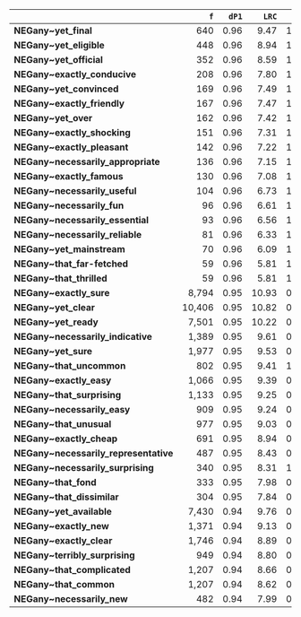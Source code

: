 |                                       |    `f` |   `dP1` |   `LRC` |   `P1` |      `G2` | `l1`    | `l2`                       |      `f1` |   `f2` |        `N` |   `exp_f` |   `unexp_f` |   `unexp_r` |   `odds_r_disc` |   `t` |   `MI` | `adv`       |   `adv_total` | `adj`          |   `adj_total` |
|:--------------------------------------|-------:|--------:|--------:|-------:|----------:|:--------|:---------------------------|----------:|-------:|-----------:|----------:|------------:|------------:|----------------:|------:|-------:|:------------|--------------:|:---------------|--------------:|
| **NEGany~yet_final**                  |    640 |    0.96 |    9.47 |   1.00 |  3,995.31 | NEGATED | yet_final                  | 3,173,681 |    640 | 71,961,373 |     28.23 |      611.77 |        0.96 |            4.44 | 24.18 |   1.36 | yet         |        94,755 | final          |         5,736 |
| **NEGany~yet_eligible**               |    448 |    0.96 |    8.94 |   1.00 |  2,796.69 | NEGATED | yet_eligible               | 3,173,681 |    448 | 71,961,373 |     19.76 |      428.24 |        0.96 |            4.29 | 20.23 |   1.36 | yet         |        94,755 | eligible       |        21,782 |
| **NEGany~yet_official**               |    352 |    0.96 |    8.59 |   1.00 |  2,197.39 | NEGATED | yet_official               | 3,173,681 |    352 | 71,961,373 |     15.52 |      336.48 |        0.96 |            4.18 | 17.93 |   1.36 | yet         |        94,755 | official       |         6,770 |
| **NEGany~exactly_conducive**          |    208 |    0.96 |    7.80 |   1.00 |  1,298.45 | NEGATED | exactly_conducive          | 3,173,681 |    208 | 71,961,373 |      9.17 |      198.83 |        0.96 |            3.96 | 13.79 |   1.36 | exactly     |        56,109 | conducive      |         8,990 |
| **NEGany~yet_convinced**              |    169 |    0.96 |    7.49 |   1.00 |  1,054.99 | NEGATED | yet_convinced              | 3,173,681 |    169 | 71,961,373 |      7.45 |      161.55 |        0.96 |            3.87 | 12.43 |   1.36 | yet         |        94,755 | convinced      |        12,014 |
| **NEGany~exactly_friendly**           |    167 |    0.96 |    7.47 |   1.00 |  1,042.50 | NEGATED | exactly_friendly           | 3,173,681 |    167 | 71,961,373 |      7.37 |      159.63 |        0.96 |            3.86 | 12.35 |   1.36 | exactly     |        56,109 | friendly       |       121,505 |
| **NEGany~yet_over**                   |    162 |    0.96 |    7.42 |   1.00 |  1,011.29 | NEGATED | yet_over                   | 3,173,681 |    162 | 71,961,373 |      7.14 |      154.86 |        0.96 |            3.85 | 12.17 |   1.36 | yet         |        94,755 | over           |         3,955 |
| **NEGany~exactly_shocking**           |    151 |    0.96 |    7.31 |   1.00 |    942.62 | NEGATED | exactly_shocking           | 3,173,681 |    151 | 71,961,373 |      6.66 |      144.34 |        0.96 |            3.82 | 11.75 |   1.36 | exactly     |        56,109 | shocking       |        34,742 |
| **NEGany~exactly_pleasant**           |    142 |    0.96 |    7.22 |   1.00 |    886.44 | NEGATED | exactly_pleasant           | 3,173,681 |    142 | 71,961,373 |      6.26 |      135.74 |        0.96 |            3.79 | 11.39 |   1.36 | exactly     |        56,109 | pleasant       |        51,888 |
| **NEGany~necessarily_appropriate**    |    136 |    0.96 |    7.15 |   1.00 |    848.98 | NEGATED | necessarily_appropriate    | 3,173,681 |    136 | 71,961,373 |      6.00 |      130.00 |        0.96 |            3.77 | 11.15 |   1.36 | necessarily |        48,641 | appropriate    |        96,850 |
| **NEGany~exactly_famous**             |    130 |    0.96 |    7.08 |   1.00 |    811.53 | NEGATED | exactly_famous             | 3,173,681 |    130 | 71,961,373 |      5.73 |      124.27 |        0.96 |            3.75 | 10.90 |   1.36 | exactly     |        56,109 | famous         |       222,391 |
| **NEGany~necessarily_useful**         |    104 |    0.96 |    6.73 |   1.00 |    649.22 | NEGATED | necessarily_useful         | 3,173,681 |    104 | 71,961,373 |      4.59 |       99.41 |        0.96 |            3.66 |  9.75 |   1.36 | necessarily |        48,641 | useful         |       225,402 |
| **NEGany~necessarily_fun**            |     96 |    0.96 |    6.61 |   1.00 |    599.28 | NEGATED | necessarily_fun            | 3,173,681 |     96 | 71,961,373 |      4.23 |       91.77 |        0.96 |            3.62 |  9.37 |   1.36 | necessarily |        48,641 | fun            |       189,195 |
| **NEGany~necessarily_essential**      |     93 |    0.96 |    6.56 |   1.00 |    580.55 | NEGATED | necessarily_essential      | 3,173,681 |     93 | 71,961,373 |      4.10 |       88.90 |        0.96 |            3.61 |  9.22 |   1.36 | necessarily |        48,641 | essential      |        69,390 |
| **NEGany~necessarily_reliable**       |     81 |    0.96 |    6.33 |   1.00 |    505.64 | NEGATED | necessarily_reliable       | 3,173,681 |     81 | 71,961,373 |      3.57 |       77.43 |        0.96 |            3.55 |  8.60 |   1.36 | necessarily |        48,641 | reliable       |        89,739 |
| **NEGany~yet_mainstream**             |     70 |    0.96 |    6.09 |   1.00 |    436.97 | NEGATED | yet_mainstream             | 3,173,681 |     70 | 71,961,373 |      3.09 |       66.91 |        0.96 |            3.49 |  8.00 |   1.36 | yet         |        94,755 | mainstream     |        17,688 |
| **NEGany~that_far-fetched**           |     59 |    0.96 |    5.81 |   1.00 |    368.31 | NEGATED | that_far-fetched           | 3,173,681 |     59 | 71,961,373 |      2.60 |       56.40 |        0.96 |            3.41 |  7.34 |   1.36 | that        |       206,801 | far-fetched    |         5,056 |
| **NEGany~that_thrilled**              |     59 |    0.96 |    5.81 |   1.00 |    368.31 | NEGATED | that_thrilled              | 3,173,681 |     59 | 71,961,373 |      2.60 |       56.40 |        0.96 |            3.41 |  7.34 |   1.36 | that        |       206,801 | thrilled       |        24,075 |
| **NEGany~exactly_sure**               |  8,794 |    0.95 |   10.93 |   0.99 | 54,348.24 | NEGATED | exactly_sure               | 3,173,681 |  8,840 | 71,961,373 |    389.87 |    8,404.13 |        0.96 |            3.61 | 89.62 |   1.35 | exactly     |        56,109 | sure           |       256,817 |
| **NEGany~yet_clear**                  | 10,406 |    0.95 |   10.82 |   0.99 | 64,207.44 | NEGATED | yet_clear                  | 3,173,681 | 10,471 | 71,961,373 |    461.80 |    9,944.20 |        0.96 |            3.54 | 97.48 |   1.35 | yet         |        94,755 | clear          |       346,404 |
| **NEGany~yet_ready**                  |  7,501 |    0.95 |   10.22 |   0.99 | 46,016.12 | NEGATED | yet_ready                  | 3,173,681 |  7,575 | 71,961,373 |    334.08 |    7,166.92 |        0.96 |            3.34 | 82.75 |   1.35 | yet         |        94,755 | ready          |       140,804 |
| **NEGany~necessarily_indicative**     |  1,389 |    0.95 |    9.61 |   0.99 |  8,573.54 | NEGATED | necessarily_indicative     | 3,173,681 |  1,397 | 71,961,373 |     61.61 |    1,327.39 |        0.96 |            3.55 | 35.62 |   1.35 | necessarily |        48,641 | indicative     |         8,068 |
| **NEGany~yet_sure**                   |  1,977 |    0.95 |    9.53 |   0.99 | 12,129.58 | NEGATED | yet_sure                   | 3,173,681 |  1,996 | 71,961,373 |     88.03 |    1,888.97 |        0.96 |            3.34 | 42.48 |   1.35 | yet         |        94,755 | sure           |       256,817 |
| **NEGany~that_uncommon**              |    802 |    0.95 |    9.41 |   1.00 |  4,978.86 | NEGATED | that_uncommon              | 3,173,681 |    804 | 71,961,373 |     35.46 |      766.54 |        0.96 |            3.84 | 27.07 |   1.35 | that        |       206,801 | uncommon       |        11,144 |
| **NEGany~exactly_easy**               |  1,066 |    0.95 |    9.39 |   0.99 |  6,581.17 | NEGATED | exactly_easy               | 3,173,681 |  1,072 | 71,961,373 |     47.28 |    1,018.72 |        0.96 |            3.55 | 31.20 |   1.35 | exactly     |        56,109 | easy           |       578,041 |
| **NEGany~that_surprising**            |  1,133 |    0.95 |    9.25 |   0.99 |  6,968.81 | NEGATED | that_surprising            | 3,173,681 |  1,142 | 71,961,373 |     50.37 |    1,082.63 |        0.96 |            3.41 | 32.16 |   1.35 | that        |       206,801 | surprising     |        69,947 |
| **NEGany~necessarily_easy**           |    909 |    0.95 |    9.24 |   0.99 |  5,613.05 | NEGATED | necessarily_easy           | 3,173,681 |    914 | 71,961,373 |     40.31 |      868.69 |        0.96 |            3.55 | 28.81 |   1.35 | necessarily |        48,641 | easy           |       578,041 |
| **NEGany~that_unusual**               |    977 |    0.95 |    9.03 |   0.99 |  5,997.54 | NEGATED | that_unusual               | 3,173,681 |    986 | 71,961,373 |     43.49 |      933.51 |        0.96 |            3.35 | 29.87 |   1.35 | that        |       206,801 | unusual        |        70,551 |
| **NEGany~exactly_cheap**              |    691 |    0.95 |    8.94 |   0.99 |  4,264.82 | NEGATED | exactly_cheap              | 3,173,681 |    695 | 71,961,373 |     30.65 |      660.35 |        0.96 |            3.52 | 25.12 |   1.35 | exactly     |        56,109 | cheap          |        59,936 |
| **NEGany~necessarily_representative** |    487 |    0.95 |    8.43 |   0.99 |  2,994.07 | NEGATED | necessarily_representative | 3,173,681 |    491 | 71,961,373 |     21.65 |      465.35 |        0.96 |            3.37 | 21.09 |   1.35 | necessarily |        48,641 | representative |        18,160 |
| **NEGany~necessarily_surprising**     |    340 |    0.95 |    8.31 |   1.00 |  2,108.91 | NEGATED | necessarily_surprising     | 3,173,681 |    341 | 71,961,373 |     15.04 |      324.96 |        0.96 |            3.69 | 17.62 |   1.35 | necessarily |        48,641 | surprising     |        69,947 |
| **NEGany~that_fond**                  |    333 |    0.95 |    7.98 |   0.99 |  2,044.76 | NEGATED | that_fond                  | 3,173,681 |    336 | 71,961,373 |     14.82 |      318.18 |        0.96 |            3.32 | 17.44 |   1.35 | that        |       206,801 | fond           |        32,310 |
| **NEGany~that_dissimilar**            |    304 |    0.95 |    7.84 |   0.99 |  1,864.27 | NEGATED | that_dissimilar            | 3,173,681 |    307 | 71,961,373 |     13.54 |      290.46 |        0.96 |            3.28 | 16.66 |   1.35 | that        |       206,801 | dissimilar     |         4,598 |
| **NEGany~yet_available**              |  7,430 |    0.94 |    9.76 |   0.99 | 45,243.00 | NEGATED | yet_available              | 3,173,681 |  7,542 | 71,961,373 |    332.62 |    7,097.38 |        0.96 |            3.16 | 82.34 |   1.35 | yet         |        94,755 | available      |       639,462 |
| **NEGany~exactly_new**                |  1,371 |    0.94 |    9.13 |   0.99 |  8,385.83 | NEGATED | exactly_new                | 3,173,681 |  1,387 | 71,961,373 |     61.17 |    1,309.83 |        0.96 |            3.26 | 35.37 |   1.35 | exactly     |        56,109 | new            |       252,270 |
| **NEGany~exactly_clear**              |  1,746 |    0.94 |    8.89 |   0.98 | 10,574.71 | NEGATED | exactly_clear              | 3,173,681 |  1,779 | 71,961,373 |     78.46 |    1,667.54 |        0.96 |            3.05 | 39.91 |   1.35 | exactly     |        56,109 | clear          |       346,404 |
| **NEGany~terribly_surprising**        |    949 |    0.94 |    8.80 |   0.99 |  5,796.42 | NEGATED | terribly_surprising        | 3,173,681 |    961 | 71,961,373 |     42.38 |      906.62 |        0.96 |            3.22 | 29.43 |   1.35 | terribly    |        58,529 | surprising     |        69,947 |
| **NEGany~that_complicated**           |  1,207 |    0.94 |    8.66 |   0.98 |  7,308.57 | NEGATED | that_complicated           | 3,173,681 |  1,230 | 71,961,373 |     54.25 |    1,152.75 |        0.96 |            3.05 | 33.18 |   1.35 | that        |       206,801 | complicated    |       158,342 |
| **NEGany~that_common**                |  1,207 |    0.94 |    8.62 |   0.98 |  7,300.74 | NEGATED | that_common                | 3,173,681 |  1,231 | 71,961,373 |     54.29 |    1,152.71 |        0.96 |            3.03 | 33.18 |   1.35 | that        |       206,801 | common         |       513,728 |
| **NEGany~necessarily_new**            |    482 |    0.94 |    7.99 |   0.98 |  2,919.93 | NEGATED | necessarily_new            | 3,173,681 |    491 | 71,961,373 |     21.65 |      460.35 |        0.96 |            3.04 | 20.97 |   1.35 | necessarily |        48,641 | new            |       252,270 |